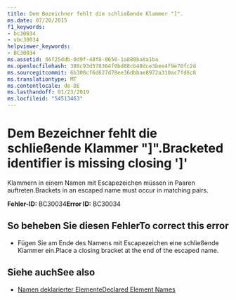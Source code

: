 ```yaml
---
title: Dem Bezeichner fehlt die schließende Klammer "]".
ms.date: 07/20/2015
f1_keywords:
- bc30034
- vbc30034
helpviewer_keywords:
- BC30034
ms.assetid: 46f25ddb-0d9f-48f8-8656-1a880ba8a1ba
ms.openlocfilehash: 386c93d578364f0bd88cb48dce3bee4f9e70fc2d
ms.sourcegitcommit: 6b308cf6d627d78ee36dbbae8972a310ac7fd6c8
ms.translationtype: MT
ms.contentlocale: de-DE
ms.lasthandoff: 01/23/2019
ms.locfileid: "54513463"
---
```

# <a name="bracketed-identifier-is-missing-closing-"></a><span data-ttu-id="d9523-102">Dem Bezeichner fehlt die schließende Klammer "]".</span><span class="sxs-lookup"><span data-stu-id="d9523-102">Bracketed identifier is missing closing ']'</span></span>
<span data-ttu-id="d9523-103">Klammern in einem Namen mit Escapezeichen müssen in Paaren auftreten.</span><span class="sxs-lookup"><span data-stu-id="d9523-103">Brackets in an escaped name must occur in matching pairs.</span></span>  
  
 <span data-ttu-id="d9523-104">**Fehler-ID:** BC30034</span><span class="sxs-lookup"><span data-stu-id="d9523-104">**Error ID:** BC30034</span></span>  
  
## <a name="to-correct-this-error"></a><span data-ttu-id="d9523-105">So beheben Sie diesen Fehler</span><span class="sxs-lookup"><span data-stu-id="d9523-105">To correct this error</span></span>  
  
-   <span data-ttu-id="d9523-106">Fügen Sie am Ende des Namens mit Escapezeichen eine schließende Klammer ein.</span><span class="sxs-lookup"><span data-stu-id="d9523-106">Place a closing bracket at the end of the escaped name.</span></span>  
  
## <a name="see-also"></a><span data-ttu-id="d9523-107">Siehe auch</span><span class="sxs-lookup"><span data-stu-id="d9523-107">See also</span></span>
- [<span data-ttu-id="d9523-108">Namen deklarierter Elemente</span><span class="sxs-lookup"><span data-stu-id="d9523-108">Declared Element Names</span></span>](../../visual-basic/programming-guide/language-features/declared-elements/declared-element-names.md)
